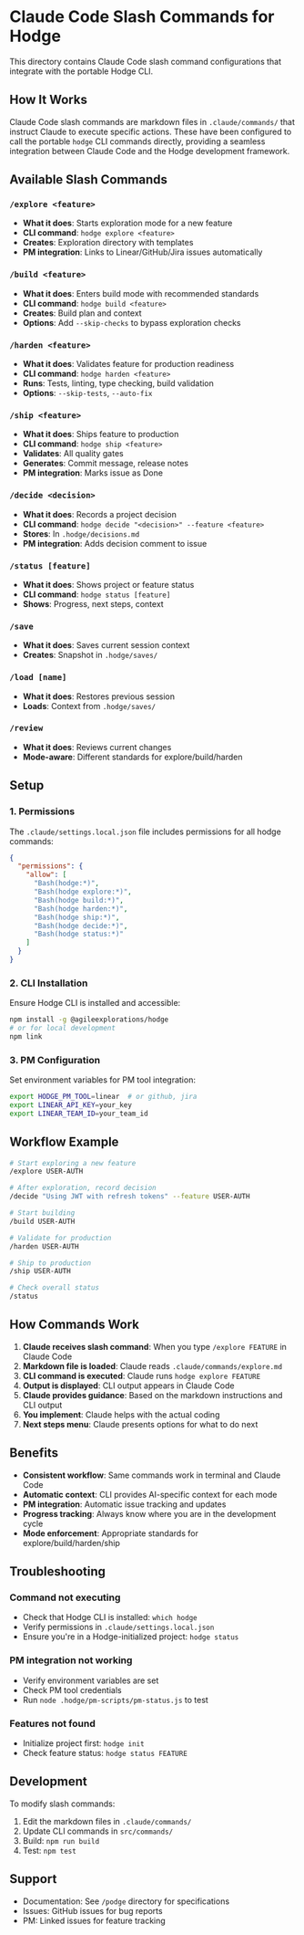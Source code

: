 # Claude Code Slash Commands for Hodge

This directory contains Claude Code slash command configurations that integrate with the portable Hodge CLI.

## How It Works

Claude Code slash commands are markdown files in `.claude/commands/` that instruct Claude to execute specific actions. These have been configured to call the portable `hodge` CLI commands directly, providing a seamless integration between Claude Code and the Hodge development framework.

## Available Slash Commands

### `/explore <feature>`
- **What it does**: Starts exploration mode for a new feature
- **CLI command**: `hodge explore <feature>`
- **Creates**: Exploration directory with templates
- **PM integration**: Links to Linear/GitHub/Jira issues automatically

### `/build <feature>`
- **What it does**: Enters build mode with recommended standards
- **CLI command**: `hodge build <feature>`
- **Creates**: Build plan and context
- **Options**: Add `--skip-checks` to bypass exploration checks

### `/harden <feature>`
- **What it does**: Validates feature for production readiness
- **CLI command**: `hodge harden <feature>`
- **Runs**: Tests, linting, type checking, build validation
- **Options**: `--skip-tests`, `--auto-fix`

### `/ship <feature>`
- **What it does**: Ships feature to production
- **CLI command**: `hodge ship <feature>`
- **Validates**: All quality gates
- **Generates**: Commit message, release notes
- **PM integration**: Marks issue as Done

### `/decide <decision>`
- **What it does**: Records a project decision
- **CLI command**: `hodge decide "<decision>" --feature <feature>`
- **Stores**: In `.hodge/decisions.md`
- **PM integration**: Adds decision comment to issue

### `/status [feature]`
- **What it does**: Shows project or feature status
- **CLI command**: `hodge status [feature]`
- **Shows**: Progress, next steps, context

### `/save`
- **What it does**: Saves current session context
- **Creates**: Snapshot in `.hodge/saves/`

### `/load [name]`
- **What it does**: Restores previous session
- **Loads**: Context from `.hodge/saves/`

### `/review`
- **What it does**: Reviews current changes
- **Mode-aware**: Different standards for explore/build/harden

## Setup

### 1. Permissions
The `.claude/settings.local.json` file includes permissions for all hodge commands:
```json
{
  "permissions": {
    "allow": [
      "Bash(hodge:*)",
      "Bash(hodge explore:*)",
      "Bash(hodge build:*)",
      "Bash(hodge harden:*)",
      "Bash(hodge ship:*)",
      "Bash(hodge decide:*)",
      "Bash(hodge status:*)"
    ]
  }
}
```

### 2. CLI Installation
Ensure Hodge CLI is installed and accessible:
```bash
npm install -g @agileexplorations/hodge
# or for local development
npm link
```

### 3. PM Configuration
Set environment variables for PM tool integration:
```bash
export HODGE_PM_TOOL=linear  # or github, jira
export LINEAR_API_KEY=your_key
export LINEAR_TEAM_ID=your_team_id
```

## Workflow Example

```bash
# Start exploring a new feature
/explore USER-AUTH

# After exploration, record decision
/decide "Using JWT with refresh tokens" --feature USER-AUTH

# Start building
/build USER-AUTH

# Validate for production
/harden USER-AUTH

# Ship to production
/ship USER-AUTH

# Check overall status
/status
```

## How Commands Work

1. **Claude receives slash command**: When you type `/explore FEATURE` in Claude Code
2. **Markdown file is loaded**: Claude reads `.claude/commands/explore.md`
3. **CLI command is executed**: Claude runs `hodge explore FEATURE`
4. **Output is displayed**: CLI output appears in Claude Code
5. **Claude provides guidance**: Based on the markdown instructions and CLI output
6. **You implement**: Claude helps with the actual coding
7. **Next steps menu**: Claude presents options for what to do next

## Benefits

- **Consistent workflow**: Same commands work in terminal and Claude Code
- **Automatic context**: CLI provides AI-specific context for each mode
- **PM integration**: Automatic issue tracking and updates
- **Progress tracking**: Always know where you are in the development cycle
- **Mode enforcement**: Appropriate standards for explore/build/harden/ship

## Troubleshooting

### Command not executing
- Check that Hodge CLI is installed: `which hodge`
- Verify permissions in `.claude/settings.local.json`
- Ensure you're in a Hodge-initialized project: `hodge status`

### PM integration not working
- Verify environment variables are set
- Check PM tool credentials
- Run `node .hodge/pm-scripts/pm-status.js` to test

### Features not found
- Initialize project first: `hodge init`
- Check feature status: `hodge status FEATURE`

## Development

To modify slash commands:
1. Edit the markdown files in `.claude/commands/`
2. Update CLI commands in `src/commands/`
3. Build: `npm run build`
4. Test: `npm test`

## Support

- Documentation: See `/podge` directory for specifications
- Issues: GitHub issues for bug reports
- PM: Linked issues for feature tracking